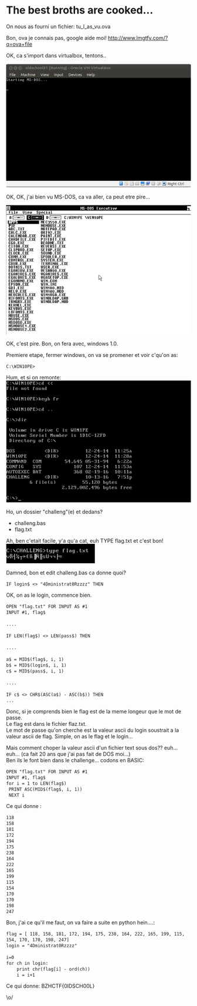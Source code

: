 The best broths are cooked...
==============

On nous as fourni un fichier:
tu_l_as_vu.ova

Bon, ova je connais pas, google aide moi!
http://www.lmgtfy.com/?q=ova+file

OK, ca s'import dans virtualbox, tentons..

![VIEUX!](dos_boot.png)

OK, OK, j'ai bien vu MS-DOS, ca va aller, ca peut etre pire...

![PIRE](win1.0.png)

OK, c'est pire. Bon, on fera avec, windows 1.0.

Premiere etape, fermer windows, on va se promener et voir c'qu'on as:
```
C:\WIN10PE>
```

Hum, et si on remonte:  
![Racine](racine.png)

Ho, un dossier "challeng"(e) et dedans?
- challeng.bas
- flag.txt

Ah, ben c'etait facile, y'a qu'a cat, euh TYPE flag.txt et c'est bon!  
![ou_pas](cat_flag.png)

Damned, bon et edit challeng.bas ca donne quoi?
```
IF login$ <> "4Dministrat0Rzzzz" THEN
```

OK, on as le login, commence bien.

```
OPEN "flag.txt" FOR INPUT AS #1
INPUT #1, flag$

....

IF LEN(flag$) <> LEN(pass$) THEN

....

a$ = MID$(flag$, i, 1)
b$ = MID$(login$, i, 1)
c$ = MID$(pass$, i, 1)

....

IF c$ <> CHR$(ASC(a$) - ASC(b$)) THEN
...
```
Donc, si je comprends bien le flag est de la meme longeur que le mot de passe.  
Le flag est dans le fichier flaz.txt.  
Le mot de passe qu'on cherche est la valeur ascii du login soustrait a la valeur ascii de flag. Simple, on as le flag et le login...

Mais comment choper la valeur ascii d'un fichier text sous dos?? euh...  
euh... (ca fait 20 ans que j'ai pas fait de DOS moi...)  
Ben ils le font bien dans le challenge... codons en BASIC:

```
OPEN "flag.txt" FOR INPUT AS #1
INPUT #1, flag$
for i = 1 to LEN(flag$)
 PRINT ASC(MID$(flag$, i, 1))
 NEXT i
```
Ce qui donne :
```
118
158
181
172
194
175
238
164
222
165
199
115
154
170
170
198
247
```

Bon, j'ai ce qu'il me faut, on va faire a suite en python hein....:

```
flag = [ 118, 158, 181, 172, 194, 175, 238, 164, 222, 165, 199, 115, 154, 170, 170, 198, 247]
login = "4Dministrat0Rzzzz"

i=0
for ch in login:
    print chr(flag[i] - ord(ch))
    i = i+1
```

Ce qui donne:
BZHCTF{0lDSCH00L}

\o/
